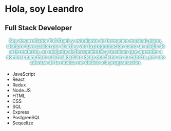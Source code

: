 <head>
<style type="text/css">
h4 {
			text-align: center;
			text-shadow: 0 0 3px cyan, 0 0 5px black;
            color: white;
		}
</style>
<div>
    <h1>
        Hola, soy Leandro
    </h1>
    <h2>Full Stack Developer</h2>
    <h4>Soy desarrollador Full Stack y estudiante de formacion musical-piano, siempre tuve pasion por el arte y veo la
        programacion como un medio de arte moderno, un conjunto de herramientas y tecnicas que
        aprender a dominar para traer a la realidad las ideas que tiene en su cabeza, por eso ademas de la música me
        dedico a la programacion.
    </h4>
    <ul>
        <li>JavaScript </li>
        <li>React</li>
        <li>Redux </li>
        <li>Node.JS </li>
        <li>HTML </li>
        <li>CSS </li>
        <li>SQL </li>
        <li>Express </li>
        <li>PostgreeSQL </li>
        <li>Sequelize</li>
    </ul>
    
</div>
</head>

<!--
**leadavfar/leadavfar** is a ✨ _special_ ✨ repository because its `README.md` (this file) appears on your GitHub profile.

Here are some ideas to get you started:

- 🔭 I’m currently working on ...
- 🌱 I’m currently learning ...
- 👯 I’m looking to collaborate on ...
- 🤔 I’m looking for help with ...
- 💬 Ask me about ...
- 📫 How to reach me: ...
- 😄 Pronouns: ...
- ⚡ Fun fact: ...
-->